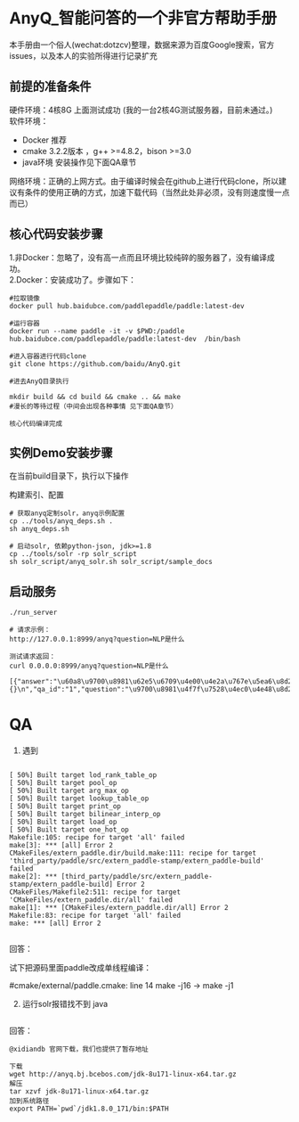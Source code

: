 
# AnyQ_智能问答的一个非官方帮助手册
本手册由一个俗人(wechat:dotzcv)整理，数据来源为百度Google搜索，官方issues，以及本人的实验所得进行记录扩充

## 前提的准备条件

硬件环境：4核8G 上面测试成功 (我的一台2核4G测试服务器，目前未通过。)</br>
软件环境：
* Docker 推荐
* cmake 3.2.2版本 ，g++ >=4.8.2，bison >=3.0
* java环境 安装操作见下面QA章节 
 
网络环境：正确的上网方式。由于编译时候会在github上进行代码clone，所以建议有条件的使用正确的方式，加速下载代码（当然此处非必须，没有则速度慢一点而已）

## 核心代码安装步骤
1.非Docker：忽略了，没有高一点而且环境比较纯碎的服务器了，没有编译成功。</br>
2.Docker：安装成功了。步骤如下：
  
``` 
#拉取镜像
docker pull hub.baidubce.com/paddlepaddle/paddle:latest-dev

#运行容器
docker run --name paddle -it -v $PWD:/paddle hub.baidubce.com/paddlepaddle/paddle:latest-dev  /bin/bash

#进入容器进行代码clone
git clone https://github.com/baidu/AnyQ.git

#进去AnyQ目录执行

mkdir build && cd build && cmake .. && make
#漫长的等待过程（中间会出现各种事情 见下面QA章节）

核心代码编译完成
```

## 实例Demo安装步骤
在当前build目录下，执行以下操作

构建索引、配置
```
# 获取anyq定制solr，anyq示例配置
cp ../tools/anyq_deps.sh .
sh anyq_deps.sh

# 启动solr, 依赖python-json, jdk>=1.8
cp ../tools/solr -rp solr_script
sh solr_script/anyq_solr.sh solr_script/sample_docs

```

## 启动服务
```
./run_server

# 请求示例：
http://127.0.0.1:8999/anyq?question=NLP是什么

测试请求返回：
curl 0.0.0.0:8999/anyq?question=NLP是什么

[{"answer":"\u60a8\u9700\u8981\u62e5\u6709\u4e00\u4e2a\u767e\u5ea6\u8d26\u53f7\uff0c\u7528\u6765\u767b\u5f55\u767e\u5ea6\u4e91\uff0c\u53ef\u4ee5\u70b9\u51fb\u6b64\u5904\u6ce8\u518c\u767e\u5ea6\u8d26\u6237\u3002\u5982\u60a8\u4ee5\u524d\u62e5\u6709\u767e\u5ea6\u63a8\u5e7f\u8d26\u6237\uff0c\u540c\u6837\u53ef\u4ee5\u767b\u5f55\u767e\u5ea6\u4e91\u3002","confidence":0.51880854368209839,"json_info":"{}\n","qa_id":"1","question":"\u9700\u8981\u4f7f\u7528\u4ec0\u4e48\u8d26\u53f7\u767b\u5f55?"}]

```




# QA 
1.  遇到
```

[ 50%] Built target lod_rank_table_op
[ 50%] Built target pool_op
[ 50%] Built target arg_max_op
[ 50%] Built target lookup_table_op
[ 50%] Built target print_op
[ 50%] Built target bilinear_interp_op
[ 50%] Built target load_op
[ 50%] Built target one_hot_op
Makefile:105: recipe for target 'all' failed
make[3]: *** [all] Error 2
CMakeFiles/extern_paddle.dir/build.make:111: recipe for target 'third_party/paddle/src/extern_paddle-stamp/extern_paddle-build' failed
make[2]: *** [third_party/paddle/src/extern_paddle-stamp/extern_paddle-build] Error 2
CMakeFiles/Makefile2:511: recipe for target 'CMakeFiles/extern_paddle.dir/all' failed
make[1]: *** [CMakeFiles/extern_paddle.dir/all] Error 2
Makefile:83: recipe for target 'all' failed
make: *** [all] Error 2


```
回答：

试下把源码里面paddle改成单线程编译：

#cmake/external/paddle.cmake: line 14
make -j16 -> make -j1

2. 运行solr报错找不到 java
```

```
回答：

```
@xidiandb 官网下载，我们也提供了暂存地址

下载
wget http://anyq.bj.bcebos.com/jdk-8u171-linux-x64.tar.gz
解压
tar xzvf jdk-8u171-linux-x64.tar.gz
加到系统路径
export PATH=`pwd`/jdk1.8.0_171/bin:$PATH
```
